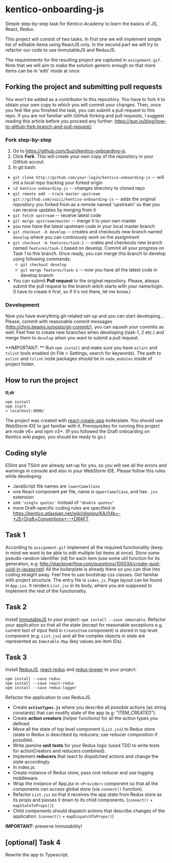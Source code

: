 # kentico-onboarding-js
Simple step-by-step task for Kentico Academy to learn the basics of JS, React, Redux.

This project will consist of two tasks. In first one we will implement simple list of editable items using ReactJS only. In the second part we will try to refactor our code to use ImmutableJS and ReduxJS. 

The requirements for the resulting project are captured in `assignment.gif`. Note that we will aim to make the solution generic enough so that more items can be in 'edit' mode at once.

## Forking the project and submitting pull requests
You won't be added as a contributor to this repository. You have to fork it to obtain your own copy to which you will commit your changes. Then, once you feel like you finished the task, you can submit a pull request to this repo. If you are not familiar with GitHub forking and pull requests, I suggest reading this article before you proceed any further: https://gun.io/blog/how-to-github-fork-branch-and-pull-request/.

### Fork step-by-step
1. Go to https://github.com/Suzii/kentico-onboarding-js.
2. Click **Fork**. This will create your own copy of the repository in your GitHub accout.
3. In git bash:
 - `git clone http://github.com/your-login/kentico-onboarding-js` -- will init a local repo tracking your forked origin
 - `cd kentico-onboarding-js` -- changes directory to cloned repo
 - `git remote add --track master upstream git://github.com/suzii/kentico-onboarding-js` -- adds the original repository you forked from as a remote named 'upstream' so that you can receive updates by merging from it
 - `git fetch upstream` -- receive latest code
 - `git merge upstream/master` -- merge it to your own master
 - you now have the latest upstream code in your local master branch
 - `git checkout -b develop` -- creates and checkouts new branch named `develop` where you can continously work on the assignment
 - `git checkout -b features/task-1` -- crates and checkouts new branch named `features/task-1` based on develop. Commit all your progress on Task 1 to this branch. Once ready, you can merge this branch to develop using following commands:
    - `git checkout develop`
    - `git merge features/task-1` -- now you have all the latest code in develop branch
 - You can submit **Pull request** to the original repository. Please, always submit the pull request to the branch witch starts with your name/login. (I have to create it first, so if it's not there, let me know.)

### Development
Now you have everything git-related set-up and you can start developing... 
Please, commit with reasonable commit messages (http://chris.beams.io/posts/git-commit/), you can squash your commits as well. Feel free to create new branches when developing (task-1, 2 etc.) and merge them to `develop` when you want to submit a pull request.

**IMPORTANT: ** Run `npm install` and make sure you have `eslint` and `tslint` tools enabled (in File > Settings, search for keywords). The path to `eslint` and `tslint` node packages should be in `node_modules` inside of project folder.

## How to run the project 
**tl;dr**
```
npm install
npm start
> localhost:3000/
```

The project was created with [react-create-app](https://github.com/facebookincubator/create-react-app) boilerplate. 
You should use WebStorm IDE to get familiar with it. Prerequisites for running this project are node v6+ and npm v3+. (If you followed the Draft onboarding on Kentico wiki pages, you should be ready to go.)

## Coding style
ESlint and TSlint are already set-up for you, so you will see all the errors and warnings in console and also in your WebStorm IDE. Please follow this rules while developing:
 - JavaScript file names are `lowerCamelCase`
 - one React component per file, name is `UpperCamelCase`, and has `.jsx` extension
 - use `'single quotes'` instead of `"double quotes"`
 - more Draft-specific coding rules are specified in https://kentico.atlassian.net/wiki/display/KA/04b+-+JS+Draft+Conventions+--+DRAFT

## Task 1
According to `assignment.gif` implement all the required functionality (keep in mind we want to be able to edit multiple list items at once). Store some pseudo-random identifier (id) for each item (use some util function for its generation, e.g: http://stackoverflow.com/questions/105034/create-guid-uuid-in-javascript)
All the boilerplate is already there so you can dive into coding straight away. Feel free to use bootstrap css classes. Get familiar with project structure. The entry file is `index.js`. Page layout can be found in `App.jsx`. It renders `List.jsx` in its body, where you are supposed to implement the rest of the functionality. 

## Task 2
Install [ImmutableJS](http://facebook.github.io/immutable-js) to your project: `npm install --save immutable`.
Refactor your application so that all the state (except for reasonable exceptions e.g. current text of input field in `CreateItem` component) is stored in top level component (e.g. `List.jsx`) and all the complex objects in state are represented as `Immutable.Map` (key values are item IDs).

## Task 3
Install [ReduxJS](http://redux.js.org/), [react-redux](http://redux.js.org/docs/basics/UsageWithReact.html) and [redux-logger](https://github.com/evgenyrodionov/redux-logger) to your project: 
```
npm install --save redux
npm install --save react-redux
npm install --save redux-logger
```
Refactor the application to use ReduxJS. 
 - Create **`actionTypes.js`** where you describe all possible actions (as string constants) that can modify state of the app (e.g: "ITEM_CREATED").
 - Create **action creators** (helper functions) for all the action types you defined.
 - Move all the state of top level component (`List.jsx`) to Redux store (state in Redux is described by reducers; use reducer composition if possible).
  - Write jasmine **unit tests** for your Redux logic (used TDD to write tests for actionCreators and reducers combined).
  - Implement **reducers** that react to dispatched actions and change the state accordingly.
 - In index.js:
  - Create instance of Redux store, pass root reducer and use logging middleware.
  - Wrap the instance of App.jsx in `<Provider>` component so that all the components can access global store (via `connect()` function).
 - Refactor `List.jsx` so that it receives the app state from Redux store as its props and passes it down to its child components. (`connect()` + `mapStateToProps()`)
 - Child components should dispatch actions that describe changes of the application. (`connect()` + `mapDispatchToProps()`)

**IMPORTANT:** preserve Immutability!

## [optional] Task 4
Rewrite the app to Typescript.

